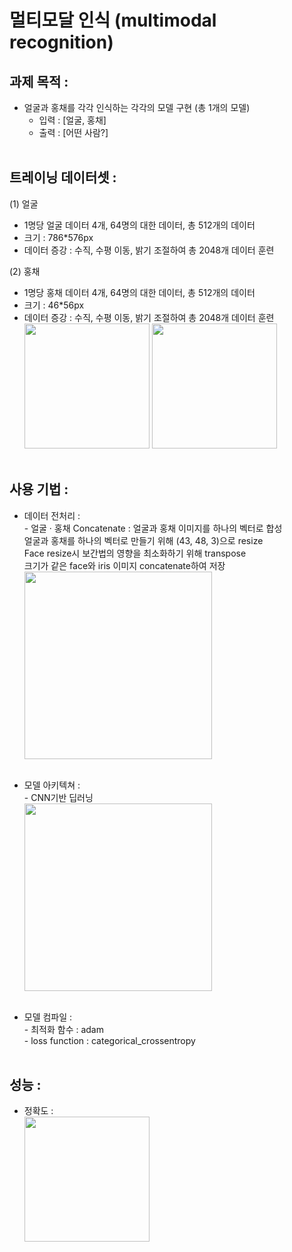 # 멀티모달 인식 (multimodal recognition)
## **과제 목적 :**
  * 얼굴과 홍채를 각각 인식하는 각각의 모델 구현 (총 1개의 모델)  
    * 입력 : [얼굴, 홍채]  
    * 출력 : [어떤 사람?]  <br/><br/>
      
## **트레이닝 데이터셋 :**
(1) 얼굴
  * 1명당 얼굴 데이터 4개, 64명의 대한 데이터, 총 512개의 데이터  
  * 크기 : 786*576px  
  * 데이터 증강 : 수직, 수평 이동, 밝기 조절하여 총 2048개 데이터 훈련  
    
(2) 홍채
  * 1명당 홍채 데이터 4개, 64명의 대한 데이터, 총 512개의 데이터  
  * 크기 : 46*56px  
  * 데이터 증강 : 수직, 수평 이동, 밝기 조절하여 총 2048개 데이터 훈련  <br/>
    <img src="https://user-images.githubusercontent.com/58112670/151369766-01ba419a-3bb0-4b58-8fcf-8c138ac4dc14.png" height="200"> <img src="https://user-images.githubusercontent.com/58112670/151369782-64a94b0b-d877-4698-a18c-bc1281b8a6eb.png" height="200">  <br/><br/>

## **사용 기법 :**
  * 데이터 전처리 :  
    \- 얼굴 · 홍채 Concatenate : 얼굴과 홍채 이미지를 하나의 벡터로 합성  
    얼굴과 홍채를 하나의 벡터로 만들기 위해 (43, 48, 3)으로 resize  
    Face resize시 보간법의 영향을 최소화하기 위해 transpose  
    크기가 같은 face와 iris 이미지 concatenate하여 저장  <br/>
    <img src="https://user-images.githubusercontent.com/58112670/151378400-d763555f-62dc-448c-9259-e5e1a28356fe.png" width="300">  <br/><br/>

  * 모델 아키텍쳐 :   
    \- CNN기반 딥러닝  
    <img src="https://user-images.githubusercontent.com/58112670/151377969-e39479ad-90fb-4bf7-9533-566699990225.png" width="300">  <br/><br/>

  * 모델 컴파일 :  
    \- 최적화 함수 : adam  
    \- loss function : categorical_crossentropy  <br/><br/>
    
## **성능 :**  
  * 정확도 :   
    <img src="https://user-images.githubusercontent.com/58112670/151377801-79c51c1f-9f6e-44e1-8198-5e19a0f3cc76.png" width="200">
